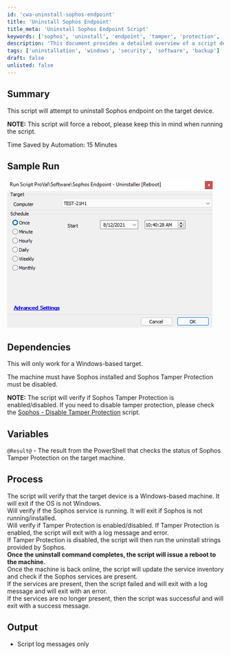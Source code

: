```yaml
---
id: 'cwa-uninstall-sophos-endpoint'
title: 'Uninstall Sophos Endpoint'
title_meta: 'Uninstall Sophos Endpoint Script'
keywords: ['sophos', 'uninstall', 'endpoint', 'tamper', 'protection', 'windows']
description: 'This document provides a detailed overview of a script designed to uninstall the Sophos endpoint from a Windows-based device, including prerequisites, processes, and expected outcomes. The script verifies the status of Sophos Tamper Protection and ensures a clean uninstallation process, followed by a system reboot.'
tags: ['uninstallation', 'windows', 'security', 'software', 'backup']
draft: false
unlisted: false
---
```

## Summary

This script will attempt to uninstall Sophos endpoint on the target device.

**NOTE:** This script will force a reboot, please keep this in mind when running the script.

Time Saved by Automation: 15 Minutes

## Sample Run

![Sample Run](../../../static/img/Sophos-Endpoint---Uninstaller/image_1.png)

## Dependencies

This will only work for a Windows-based target.

The machine must have Sophos installed and Sophos Tamper Protection must be disabled.

**NOTE:** The script will verify if Sophos Tamper Protection is enabled/disabled. If you need to disable tamper protection, please check the [Sophos - Disable Tamper Protection](https://proval.itglue.com/DOC-5078775-8058691) script.

## Variables

`@Result@` - The result from the PowerShell that checks the status of Sophos Tamper Protection on the target machine.

## Process

The script will verify that the target device is a Windows-based machine. It will exit if the OS is not Windows.  
Will verify if the Sophos service is running. It will exit if Sophos is not running/installed.  
Will verify if Tamper Protection is enabled/disabled. If Tamper Protection is enabled, the script will exit with a log message and error.  
If Tamper Protection is disabled, the script will then run the uninstall strings provided by Sophos.  
**Once the uninstall command completes, the script will issue a reboot to the machine.**  
Once the machine is back online, the script will update the service inventory and check if the Sophos services are present.  
If the services are present, then the script failed and will exit with a log message and will exit with an error.  
If the services are no longer present, then the script was successful and will exit with a success message.

## Output

- Script log messages only




